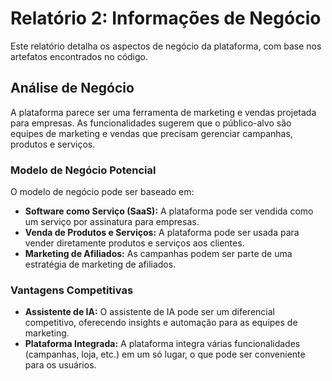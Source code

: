 # Relatório 2: Informações de Negócio

Este relatório detalha os aspectos de negócio da plataforma, com base nos artefatos encontrados no código.

## Análise de Negócio

A plataforma parece ser uma ferramenta de marketing e vendas projetada para empresas. As funcionalidades sugerem que o público-alvo são equipes de marketing e vendas que precisam gerenciar campanhas, produtos e serviços.

### Modelo de Negócio Potencial

O modelo de negócio pode ser baseado em:

*   **Software como Serviço (SaaS):** A plataforma pode ser vendida como um serviço por assinatura para empresas.
*   **Venda de Produtos e Serviços:** A plataforma pode ser usada para vender diretamente produtos e serviços aos clientes.
*   **Marketing de Afiliados:** As campanhas podem ser parte de uma estratégia de marketing de afiliados.

### Vantagens Competitivas

*   **Assistente de IA:** O assistente de IA pode ser um diferencial competitivo, oferecendo insights e automação para as equipes de marketing.
*   **Plataforma Integrada:** A plataforma integra várias funcionalidades (campanhas, loja, etc.) em um só lugar, o que pode ser conveniente para os usuários.
